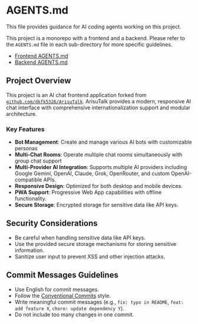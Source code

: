 # AGENTS.md

This file provides guidance for AI coding agents working on this project.

This project is a monorepo with a frontend and a backend. Please refer to the `AGENTS.md` file in each sub-directory for more specific guidelines.

- [Frontend AGENTS.md](./frontend/AGENTS.md)
- [Backend AGENTS.md](./backend/AGENTS.md)

## Project Overview

This project is an AI chat frontend application forked from [`github.com/dkfk5326/ArisuTalk`](https://github.com/dkfk5326/ArisuTalk). ArisuTalk provides a modern, responsive AI chat interface with comprehensive internationalization support and modular architecture.

### Key Features

- **Bot Management**: Create and manage various AI bots with customizable personas
- **Multi-Chat Rooms**: Operate multiple chat rooms simultaneously with group chat support
- **Multi-Provider AI Integration**: Supports multiple AI providers including Google Gemini, OpenAI, Claude, Grok, OpenRouter, and custom OpenAI-compatible APIs.
- **Responsive Design**: Optimized for both desktop and mobile devices.
- **PWA Support**: Progressive Web App capabilities with offline functionality.
- **Secure Storage**: Encrypted storage for sensitive data like API keys.

## Security Considerations

- Be careful when handling sensitive data like API keys.
- Use the provided secure storage mechanisms for storing sensitive information.
- Sanitize user input to prevent XSS and other injection attacks.

## Commit Messages Guidelines

- Use English for commit messages.
- Follow the [Conventional Commits](https://www.conventionalcommits.org) style.
- Write meaningful commit messages (e.g., `fix: typo in README`, `feat: add feature X`, `chore: update dependency Y`).
- Do not include too many changes in one commit.